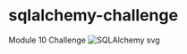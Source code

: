 # sqlalchemy-challenge
Module 10 Challenge
![SQLAlchemy svg](https://github.com/KrissinaW/sqlalchemy-challenge/assets/162597320/04d701e7-96ba-41ff-8626-cd20a3f048c4)
